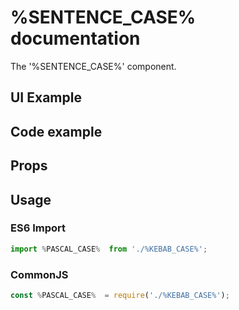 # %SENTENCE_CASE% documentation

The '%SENTENCE_CASE%' component.

## UI Example

<!-- STORY -->

## Code example

<!-- SOURCE -->

## Props

<!-- PROPS -->

## Usage

### ES6 Import

```js
import %PASCAL_CASE%  from './%KEBAB_CASE%';
```

### CommonJS

```js
const %PASCAL_CASE%  = require('./%KEBAB_CASE%');
```

